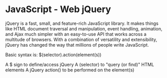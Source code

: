 # JavaScript - Web jQuery
jQuery is a fast, small, and feature-rich JavaScript library. It makes things like HTML document traversal and manipulation, event handling, animation, and Ajax much simpler with an easy-to-use API that works across a multitude of browsers. With a combination of versatility and extensibility, jQuery has changed the way that millions of people write JavaScript.

Basic syntax is: $(selector).action(element(s))

A $ sign to define/access jQuery
A (selector) to "query (or find)" HTML elements
A jQuery action() to be performed on the element(s)
